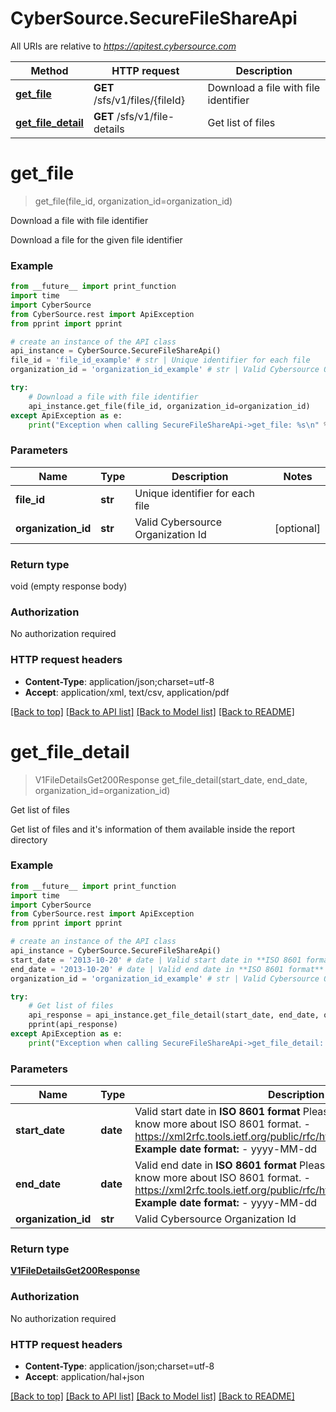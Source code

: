 # CyberSource.SecureFileShareApi

All URIs are relative to *https://apitest.cybersource.com*

Method | HTTP request | Description
------------- | ------------- | -------------
[**get_file**](SecureFileShareApi.md#get_file) | **GET** /sfs/v1/files/{fileId} | Download a file with file identifier
[**get_file_detail**](SecureFileShareApi.md#get_file_detail) | **GET** /sfs/v1/file-details | Get list of files


# **get_file**
> get_file(file_id, organization_id=organization_id)

Download a file with file identifier

Download a file for the given file identifier

### Example 
```python
from __future__ import print_function
import time
import CyberSource
from CyberSource.rest import ApiException
from pprint import pprint

# create an instance of the API class
api_instance = CyberSource.SecureFileShareApi()
file_id = 'file_id_example' # str | Unique identifier for each file
organization_id = 'organization_id_example' # str | Valid Cybersource Organization Id (optional)

try: 
    # Download a file with file identifier
    api_instance.get_file(file_id, organization_id=organization_id)
except ApiException as e:
    print("Exception when calling SecureFileShareApi->get_file: %s\n" % e)
```

### Parameters

Name | Type | Description  | Notes
------------- | ------------- | ------------- | -------------
 **file_id** | **str**| Unique identifier for each file | 
 **organization_id** | **str**| Valid Cybersource Organization Id | [optional] 

### Return type

void (empty response body)

### Authorization

No authorization required

### HTTP request headers

 - **Content-Type**: application/json;charset=utf-8
 - **Accept**: application/xml, text/csv, application/pdf

[[Back to top]](#) [[Back to API list]](../README.md#documentation-for-api-endpoints) [[Back to Model list]](../README.md#documentation-for-models) [[Back to README]](../README.md)

# **get_file_detail**
> V1FileDetailsGet200Response get_file_detail(start_date, end_date, organization_id=organization_id)

Get list of files

Get list of files and it's information of them available inside the report directory

### Example 
```python
from __future__ import print_function
import time
import CyberSource
from CyberSource.rest import ApiException
from pprint import pprint

# create an instance of the API class
api_instance = CyberSource.SecureFileShareApi()
start_date = '2013-10-20' # date | Valid start date in **ISO 8601 format** Please refer the following link to know more about ISO 8601 format. - https://xml2rfc.tools.ietf.org/public/rfc/html/rfc3339.html#anchor14   **Example date format:**   - yyyy-MM-dd 
end_date = '2013-10-20' # date | Valid end date in **ISO 8601 format** Please refer the following link to know more about ISO 8601 format. - https://xml2rfc.tools.ietf.org/public/rfc/html/rfc3339.html#anchor14   **Example date format:**   - yyyy-MM-dd 
organization_id = 'organization_id_example' # str | Valid Cybersource Organization Id (optional)

try: 
    # Get list of files
    api_response = api_instance.get_file_detail(start_date, end_date, organization_id=organization_id)
    pprint(api_response)
except ApiException as e:
    print("Exception when calling SecureFileShareApi->get_file_detail: %s\n" % e)
```

### Parameters

Name | Type | Description  | Notes
------------- | ------------- | ------------- | -------------
 **start_date** | **date**| Valid start date in **ISO 8601 format** Please refer the following link to know more about ISO 8601 format. - https://xml2rfc.tools.ietf.org/public/rfc/html/rfc3339.html#anchor14   **Example date format:**   - yyyy-MM-dd  | 
 **end_date** | **date**| Valid end date in **ISO 8601 format** Please refer the following link to know more about ISO 8601 format. - https://xml2rfc.tools.ietf.org/public/rfc/html/rfc3339.html#anchor14   **Example date format:**   - yyyy-MM-dd  | 
 **organization_id** | **str**| Valid Cybersource Organization Id | [optional] 

### Return type

[**V1FileDetailsGet200Response**](V1FileDetailsGet200Response.md)

### Authorization

No authorization required

### HTTP request headers

 - **Content-Type**: application/json;charset=utf-8
 - **Accept**: application/hal+json

[[Back to top]](#) [[Back to API list]](../README.md#documentation-for-api-endpoints) [[Back to Model list]](../README.md#documentation-for-models) [[Back to README]](../README.md)

